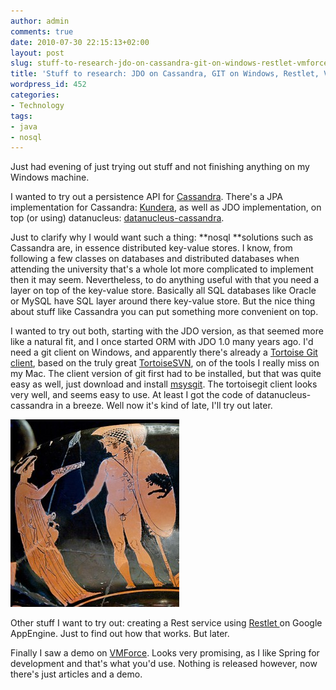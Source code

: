 ```yaml
---
author: admin
comments: true
date: 2010-07-30 22:15:13+02:00
layout: post
slug: stuff-to-research-jdo-on-cassandra-git-on-windows-restlet-vmforce
title: 'Stuff to research: JDO on Cassandra, GIT on Windows, Restlet, VMForce'
wordpress_id: 452
categories:
- Technology
tags:
- java
- nosql
---
```


Just had evening of just trying out stuff and not finishing anything on my Windows machine.

I wanted to try out a persistence API for [Cassandra](http://cassandra.apache.org/). There's a JPA implementation for Cassandra: [Kundera](http://anismiles.wordpress.com/2010/06/30/kundera-knight-in-the-shining-armor/), as well as JDO implementation, on top (or using) datanucleus: [datanucleus-cassandra](http://github.com/PedroGomes/datanucleus-cassandra).

<!-- more -->

Just to clarify why I would want such a thing: **nosql **solutions such as Cassandra are, in essence distributed key-value stores. I know, from following a few classes on databases and distributed databases when attending the university that's a whole lot more complicated to implement then it may seem.
Nevertheless, to do anything useful with that you need a layer on top of the key-value store. Basically all SQL databases like Oracle or MySQL have SQL layer around there key-value store. But the nice thing about stuff like Cassandra you can put something more convenient on top.

I wanted to try out both, starting with the JDO version, as that seemed  more like a natural fit, and I once started ORM with JDO 1.0 many years  ago.
I'd need a git client on Windows, and apparently there's already a [Tortoise Git client](http://code.google.com/p/tortoisegit/), based on the truly great [TortoiseSVN](http://tortoisesvn.tigris.org/), on of the tools I really miss on my Mac. The client version of git first had to be installed, but that was quite easy as well, just download and install [msysgit](http://code.google.com/p/msysgit/).
The tortoisegit client looks very well, and seems easy to use. At least I got the code of datanucleus-cassandra in a breeze. Well now it's kind of late, I'll try out later.

[![](/wp-content/uploads/2010/07/541px-Hector_Cassandra_Pomarici_Santomasi-270x300.jpg)](http://commons.wikimedia.org/wiki/File:Hector_Cassandra_Pomarici_Santomasi.jpg)

Other stuff I want to try out: creating a Rest service using [Restlet ](http://wiki.restlet.org/docs_2.0/13-restlet/21-restlet.html)on Google AppEngine. Just to find out how that works. But later.

Finally I saw a demo on [VMForce](http://www.vmforce.com/). Looks very promising, as I like Spring for development and that's what you'd use. Nothing is released however, now there's just articles and a demo.
